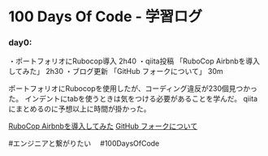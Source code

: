 # 100 Days Of Code - 学習ログ

### day0:
  ・ポートフォリオにRubocop導入 2h40
  ・qiita投稿 「RuboCop Airbnbを導入してみた」 2h30
  ・ブログ更新 「GitHub フォークについて」 30m

  ポートフォリオにRubocopを使用したが、コーディング違反が230個見つかった。
  インデントにtabを使うときは気をつける必要があることを学んだ。
  qiitaにまとめるのに予想以上に時間が掛かった。

  [RuboCop Airbnbを導入してみた](https://qiita.com/mrBuild19/items/80467df79e8bd3c0ce1d)
  [GitHub フォークについて](https://build19.hatenablog.jp/entry/2020/08/04/111656)

  #エンジニアと繋がりたい
　#100DaysOfCode

